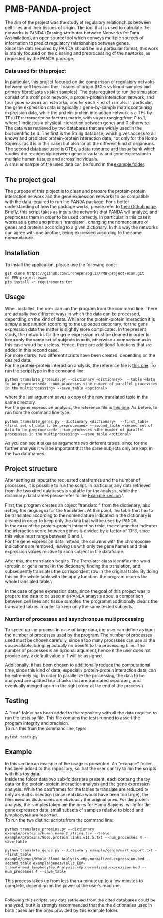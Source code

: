 # PMB-PANDA-project

The aim of the project was the study of regulatory relationchips between cell lines and their tissues of origin. The tool that is used to calculate the networks is PANDA (Passing Attributes between Networks for Data Assimilation), an open source tool which conveys multiple sources of information to predict regulatory relationships between genes. \
Since the data required by PANDA should be in a particular format, this work is mainly focused on the cleaning and preprocessing of the newtorks, as requested by the PANDA package. 

### Data used for this project
In particular, this project focused on the comparison of regulatory netwoks between cell lines and their tissues of origin (LCLs vs blood samples and primary fibroblasts vs skin samples). The data required to run the simulation consist of a motif prior network, a protein-protein interaction network, and four gene expression networks, one for each kind of sample. In particular, the gene expression data is typically a gene-by-sample matrix containing expression data, while the protein-protein interaction network is a TFs-by-TFs (TFs: transcription factors) matrix, with valyes ranging from 0 to 1, where 1 indicates a physical interaction between genes and 0 otherwise.\
The data was retrieved by two databases that are widely used in the bioscientific field. The first is the String database, which gives access to all known and predicted protein-protein interaction data, not only for the Homo Sapiens (as it is in this case) but also for all the different kind of organisms.\
The second database used is GTEx, a data resource and tissue bank which studies the relationship between genetic variants and gene expression in multiple human tissues and across individuals.\
A smaller sample of the used data can be found in the [example folder](https://github.com/irenepersoglia/PMB-project-exam/tree/main/example).

## The project goal
The purpose of this project is to clean and prepare the protein-protein interaction network and the gene expression networks to be compatible with the data required to run the PANDA package. For a better understanding of how the package works, please refer to [their Github page](https://github.com/netZoo/netZooPy).\
Briefly, this script takes as inputs the networks that PANDA will analyze, and preprocess them in order to be used correctly. In particular in this case it works as a gene and protein "translator", changing the nomenclature of genes and proteins according to a given dictionary. In this way the networks can agree with one another, being expressed according to the same nomenclature.

## Installation
To install the application, please use the following code:
```
git clone https://github.com/irenepersoglia/PMB-project-exam.git
cd PMB-project-exam
pip install -r requirements.txt
```

## Usage
When installed, the user can run the program from the command line. There are actually two different ways in which the data can be processed, depending on the kind of data. While for the protein-protein interaction it is simply a substitution according to the uploaded dictionary, for the gene expression data the matter is slightly more complicated. In the present study, the networks for the gene expression must be cleaned in order to keep only the same set of subjects in both, otherwise a comparison as in this case would be useless. Hence, there are additional functions that are added in this second case.\
For more clarity, two different scripts have been created, depending on the desired data.\
For the protein-protein interaction analysis, the reference file is [this one](https://github.com/irenepersoglia/PMB-project-exam/blob/main/translate_proteins.py). To run the script type in the command line:
```
python translate_proteins.py --dictionary <dictionary>  --table <data to be preprocessed> --num_processes <the number of parallel processses in the multiprocessing> --save_table <optional>
```
where the last argument saves a copy of the new translated table in the same directory.\
For the gene expression analysis, the reference file is [this one](https://github.com/irenepersoglia/PMB-project-exam/blob/main/translate_proteins.py). As before, to run from the command line type:
```
python translate_genes.py --dictionary <dictionary>  --first_table <first set of data to be preprocessed> --second_table <second set of data to be preprocessed> --num_processes <the number of parallel processses in the multiprocessing> --save_table <optional>
```
As you can see it takes as arguments two different tables, since for the further analysis it will be important that the same subjects only are kept in the two dataframes. 

## Project structure
After setting as inputs the requested dataframes and the number of processes, it is possible to run the script. In particular, any data retrieved from the two cited databases is suitable for the analysis, while the dictionary dataframes please refer to the [Example section](#example).\

First, the program creates an object "translator" from the dictionary, also setting the languages for the translation. At this point, the table that has to be translated according to the nomenclature indicated in the dictionary is cleaned in order to keep only the data that will be used by PANDA.\
In the case of the protein-protein interaction table, the column that indicates the interaction score between genes is divided by a factor of 10^3, since this value must range between 0 and 1.\
For the gene expression data instead, the columns with the chromosome indications are removed, leaving us with only the gene names and their expression values relative to each subject in the dataframe.

After this, the translation begins. The Translator class identifies the word (protein or gene name) in the dictionary, finding the translation, and subsequently translates the corrispondent row in the original table. By doing this on the whole table with the apply function, the program returns the whole translated table.\

In the case of gene expression data, since the goal of this project was to prepare the data to be used in a PANDA analysis about a comparison between cell lines and tissue samples, the programm additionally cleans the translated tables in order to keep only the same tested subjects.

### Number of processes and asynchronous multiprocessing
To speed up the process in case of large data, the user can define as input the number of processes used by the program. The number of processes used must be chosen carefully, since a too many processes can use all the cpu available, bringing actually no benefit to the processing time. The number of processes is an optional argument, hence if the user does not provide any, a default value of 1 will be assigned.

Additionally, it has been chosen to additionally reduce the computational time, since this kind of data, especially protein-protein interaction data, can be extremely big. In order to parallelize the processing, the data to be analyzed are splitted into chunks that are translated separately, and eventually merged again in the right order at the end of the process.\

## Testing
A "test" folder has been added to the repository with all the data requited to run the tests.py file. This file contains the tests runned to assert the program integrity and precision.\
To run this from the command line, type:
```
pytest tests.py
```

## Example
In this section an example of the usage is presented. An "example" folder has been added to this repository, so that the user can try to run the scripts with this toy data.\
Inside the folder data two sub-folders are present, each containg the toy data for the protein-protein interaction analysis and the gene expression analysis. While the dataframes for the tables to translate are reduced to only a small subsection (since real data would have been too large), the files used as dictionaries are obviously the original ones. For the protein analysis, the samples taken are the ones for Homo Sapiens, while for the gene expression data, small subsets of samples relative to blood and lymphocytes are reported.\
To run the two distinct scripts from the command line:
```
python translate_proteins.py --dictionary example/proteins/human.name_2_string.tsv --table example/proteins/9606.protein.links.v11.5.txt --num_processes 4 --save_table
```
```
python translate_genes.py --dictionary example/genes/mart_export.txt --first_table example/genes/Whole_Blood_Analysis.v6p.normalized.expression.bed --second_table example/genes/Cells_EBV-transformed_lymphocytes_Analysis.v6p.normalized.expression.bed --num_processes 4 --save_table
```
This process takes up from less than a minute up to a few minutes to complete, depending on the power of the user's machine. 
##
Following this scripts, any data retrieved from the cited databases could be analyzed, but it is strongly recommended that the the dictionaries used in both cases are the ones provided by this example folder.
